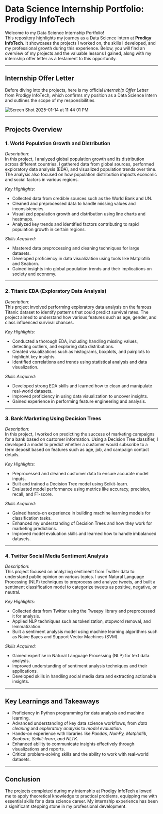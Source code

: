 # **Data Science Internship Portfolio: Prodigy InfoTech**

Welcome to my Data Science Internship Portfolio!  
This repository highlights my journey as a Data Science Intern at **Prodigy InfoTech**. It showcases the projects I worked on, the skills I developed, and my professional growth during this experience. Below, you will find an overview of my projects and the valuable lessons I gained, along with my internship offer letter as a testament to this opportunity.

---

## **Internship Offer Letter**

Before diving into the projects, here is my official *Internship Offer Letter* from Prodigy InfoTech, which confirms my position as a Data Science Intern and outlines the scope of my responsibilities.  

![Screen Shot 2025-01-14 at 11 44 01 PM](https://github.com/user-attachments/assets/7dbcc2ab-2332-4c28-aceb-a12d5fbbb619)


---

## **Projects Overview**

### **1. World Population Growth and Distribution**
*Description:*  
In this project, I analyzed global population growth and its distribution across different countries. I gathered data from global sources, performed exploratory data analysis (EDA), and visualized population trends over time. The analysis also focused on how population distribution impacts economic and social factors in various regions.

*Key Highlights:*  
- Collected data from credible sources such as the World Bank and UN.  
- Cleaned and preprocessed data to handle missing values and inconsistencies.  
- Visualized population growth and distribution using line charts and heatmaps.  
- Analyzed key trends and identified factors contributing to rapid population growth in certain regions.

*Skills Acquired:*  
- Mastered data preprocessing and cleaning techniques for large datasets.  
- Developed proficiency in data visualization using tools like Matplotlib and Seaborn.  
- Gained insights into global population trends and their implications on society and economy.

---

### **2. Titanic EDA (Exploratory Data Analysis)**
*Description:*  
This project involved performing exploratory data analysis on the famous Titanic dataset to identify patterns that could predict survival rates. The project aimed to understand how various features such as age, gender, and class influenced survival chances.

*Key Highlights:*  
- Conducted a thorough EDA, including handling missing values, detecting outliers, and exploring data distributions.  
- Created visualizations such as histograms, boxplots, and pairplots to highlight key insights.  
- Identified correlations and trends using statistical analysis and data visualization.

*Skills Acquired:*  
- Developed strong EDA skills and learned how to clean and manipulate real-world datasets.  
- Improved proficiency in using data visualization to uncover insights.  
- Gained experience in performing feature engineering and analysis.

---

### **3. Bank Marketing Using Decision Trees**
*Description:*  
In this project, I worked on predicting the success of marketing campaigns for a bank based on customer information. Using a Decision Tree classifier, I developed a model to predict whether a customer would subscribe to a term deposit based on features such as age, job, and campaign contact details.

*Key Highlights:*  
- Preprocessed and cleaned customer data to ensure accurate model inputs.  
- Built and trained a Decision Tree model using Scikit-learn.  
- Evaluated model performance using metrics like accuracy, precision, recall, and F1-score.

*Skills Acquired:*  
- Gained hands-on experience in building machine learning models for classification tasks.  
- Enhanced my understanding of Decision Trees and how they work for marketing predictions.  
- Improved model evaluation skills and learned how to handle imbalanced datasets.

---

### **4. Twitter Social Media Sentiment Analysis**
*Description:*  
This project focused on analyzing sentiment from Twitter data to understand public opinion on various topics. I used Natural Language Processing (NLP) techniques to preprocess and analyze tweets, and built a sentiment classification model to categorize tweets as positive, negative, or neutral.

*Key Highlights:*  
- Collected data from Twitter using the Tweepy library and preprocessed it for analysis.  
- Applied NLP techniques such as tokenization, stopword removal, and lemmatization.  
- Built a sentiment analysis model using machine learning algorithms such as Naive Bayes and Support Vector Machines (SVM).

*Skills Acquired:*  
- Gained expertise in Natural Language Processing (NLP) for text data analysis.  
- Improved understanding of sentiment analysis techniques and their applications.  
- Developed skills in handling social media data and extracting actionable insights.

---

## **Key Learnings and Takeaways**

- Proficiency in Python programming for data analysis and machine learning.  
- Advanced understanding of key data science workflows, from *data cleaning* and *exploratory analysis* to *model evaluation*.  
- Hands-on experience with libraries like *Pandas, NumPy, Matplotlib, Seaborn, Scikit-learn, and NLTK*.  
- Enhanced ability to communicate insights effectively through visualizations and reports.  
- Critical problem-solving skills and the ability to work with real-world datasets.

---

## **Conclusion**

The projects completed during my internship at Prodigy InfoTech allowed me to apply theoretical knowledge to practical problems, equipping me with essential skills for a data science career. My internship experience has been a significant stepping stone in my professional development.
